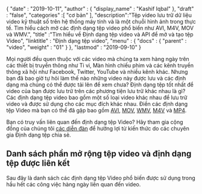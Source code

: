 {
  "date" : "2019-10-11",
  "author" : {
    "display_name" : "Kashif Iqbal"
},
  "draft" : "false",
  "categories" :[ "cơ bản" ],
  "description":"Tệp video lưu trữ dữ liệu video kỹ thuật số trên hệ thống máy tính và là một chuỗi hình ảnh trong thực tế. Tìm hiểu cách mở các định dạng tệp video phổ biến như AVI, M4V, MOV và WMV.",
  "title" :"Tìm hiểu về Định dạng tệp video và API để mở và tạo tệp Video",
  "linktitle" : "Định dạng tệp video",
  "menu" : {
    "docs" : {
      "parent" : "video",
      "weight" : "01"
}
},
  "lastmod" : "2019-09-10"
}

Mọi người đều quen thuộc với các video mà chúng ta xem hàng ngày trên các thiết bị truyền thông như Ti vi, Màn hình chiếu phim và các kênh truyền thông xã hội như Facebook, Twitter, YouTube và nhiều kênh khác. Nhưng bạn đã bao giờ tự hỏi làm thế nào những video này được lưu và các định dạng mà chúng có thể được tải lên để xem chưa? Định dạng tệp tốt nhất để video của bạn được lưu trữ trên các phương tiện lưu trữ khác nhau là gì? Các định dạng tệp video bao gồm một số loại video khác nhau để lưu trữ video và được sử dụng cho các mục đích khác nhau. Điền các định dạng tệp Video mà bạn có thể đã gặp bao gồm [AVI](/vi/video/avi/), [MOV](/vi/video/mov/), [WMV](/vi/video/wmv/), [M4V](/vi/video/m4v/) và [MP4](/vi/video/mp4/).

Bạn có truy vấn liên quan đến định dạng tệp Video? Hãy tham gia cộng đồng của chúng tôi [các diễn đàn](https://forum.fileformat.com/c/video/27) để hưởng lợi từ kiến thức do các chuyên gia Định dạng tệp chia sẻ.


## Danh sách phần mở rộng tệp video và định dạng tệp được liên kết

Sau đây là danh sách các định dạng tệp Video phổ biến được sử dụng trong hầu hết các công việc hàng ngày liên quan đến video.

